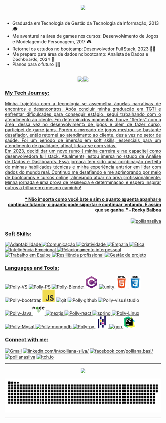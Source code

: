 <img align="right">
<div align="center">
  <a href="https://git.io/typing-svg">
    <img src="https://readme-typing-svg.herokuapp.com?font=Poppins&size=30&color=F7A7E8&center=true&vCenter=true&width=500&lines=Hello+World!👾;I'm+Polliana+😄;Welcome+to+my+Github+🫶;I'm+Data+Analysis+😇">
  </a>
</div><br>

- Graduada em Tecnologia de Gestão da Tecnologia da Informação, 2013 🎓
- Me aventurei na área de games nos cursos: Desenvolvimento de Jogos e Modelagem de Personagem, 2017 🎮
- Retornei os estudos no bootcamp: Desenvolvedor Full Stack, 2023 👩‍💻
- Me preparo para área de dados no bootcamp: Analista de Dados e Dashboards, 2024 🎲
- Planos para o futuro 🏋️‍♀️
  
<br>
<div align = "center">  
<a href="https://github.com/pollianasilva">
<img loading="lazy" height="180em" src="https://github-readme-stats.vercel.app/api/top-langs/?username=pollianasilva&layout=compact&langs_count=7&theme=dracula&title_color=F7A7E8"/>
<img loading="lazy" height="180em" src="https://github-readme-stats.vercel.app/api?username=pollianasilva&show_icons=true&theme=dracula&include_all_commits=true&count_private=true&title_color=F7A7E8"/>
</div>  
<h3 align="left">My Tech Journey:</h3> 
<p align="justify">Minha trajetória com a tecnologia se assemelha àquelas narrativas de encontros e desencontros. Após concluir minha graduação em TGTI e enfrentar dificuldades para conseguir estágio, segui trabalhando com o atendimento ao cliente. Em determinados momentos, houve "flertes" com a área, dessa vez no desenvolvimento de jogos e além de fazer curso, participei de game jams. Porém o mercado de jogos mostrou-se bastante desafiador, então retornei ao atendimento ao cliente, desta vez no setor de saúde. Foi um período de imersão em soft skills, essenciais para um atendimento de qualidade, afinal, lidava-se com vidas.<br>
Em 2023, decidi dar um novo rumo à minha carreira e me capacitei como desenvolvedora full stack. Atualmente, estou imersa no estudo de Análise de Dados e Dashboards. Essa jornada tem sido uma combinação perfeita de minhas habilidades técnicas e minha experiência anterior em lidar com dados do mundo real. Continuo me desafiando e me aprimorando por meio de bootcamps e cursos online, almejando atuar na área profissionalmente.
Minha jornada é uma prova de resiliência e determinação, e espero inspirar outros a trilharem o mesmo caminho!</p>
<h4 align="right">❝ Não importa como você bate e sim o quanto aguenta apanhar e continuar lutando; o quanto pode suportar e continuar tentando. É assim que se ganha. ❞ - Rocky Balboa</h4>
<p align="right"> <img src="https://komarev.com/ghpvc/?username=pollianasilva&label=Profile%20views&color=F7A7E8&style=flat" alt="pollianasilva" /> </p>

<h3 align="left">Soft Skills:</h3> 

![Adaptabilidade](https://img.shields.io/badge/Adaptabilidade-440154?style=for-the-badge&logoColor=white)
![Comunicação](https://img.shields.io/badge/Comunicação-482878?style=for-the-badge&logoColor=white)
![Criatividade](https://img.shields.io/badge/Criatividade-3E4989?style=for-the-badge&logoColor=white)
![Empatia](https://img.shields.io/badge/Empatia-31688E?style=for-the-badge&logoColor=white)
![Ética](https://img.shields.io/badge/Ética-26838F?style=for-the-badge&logoColor=white)
![Inteligência Emocional](https://img.shields.io/badge/Inteligência_Emocional-1F9E89?style=for-the-badge&logoColor=white)
![Relacionamento interpessoal](https://img.shields.io/badge/Relacionamento_interpessoal-7ACCC8?style=for-the-badge&logoColor=white)
![Trabalho em Equipe](https://img.shields.io/badge/Trabalho_em_Equipe-BADEDA?style=for-the-badge&logoColor=white)
![Resiliência profissional](https://img.shields.io/badge/Resiliência_profissional-04e762?style=for-the-badge&logoColor=white)
![Gestão de projeto](https://img.shields.io/badge/Gestão_de_projeto-ffb901?style=for-the-badge&logoColor=white)

<h3 align="left">Languages and Tools:</h3>
<p align="left">
  <img src="https://cdn.jsdelivr.net/gh/devicons/devicon/icons/vscode/vscode-original.svg" alt="Polly-VS" height="40" width="40">
<img src="https://cdn.jsdelivr.net/gh/devicons/devicon/icons/photoshop/photoshop-line.svg" alt="Polly-PS" height="40" width="40">
<img src="https://cdn.jsdelivr.net/gh/devicons/devicon/icons/blender/blender-original.svg" alt="Polly-Blender" height="40" width="40">
<img src="https://raw.githubusercontent.com/devicons/devicon/master/icons/csharp/csharp-original.svg" alt="csharp" width="40" height="40"/>
<img src="https://www.vectorlogo.zone/logos/unity3d/unity3d-icon.svg" alt="unity" width="40" height="40"/>
<img src="https://raw.githubusercontent.com/devicons/devicon/master/icons/html5/html5-original-wordmark.svg" alt="html5" width="40" height="40"/>
 <img src="https://raw.githubusercontent.com/devicons/devicon/master/icons/css3/css3-original-wordmark.svg" alt="css3" width="40" height="40"/>
<img src="https://cdn.jsdelivr.net/gh/devicons/devicon/icons/bootstrap/bootstrap-original.svg" alt="Polly-bootstrap" height="40" width="40">
<img src="https://raw.githubusercontent.com/devicons/devicon/master/icons/javascript/javascript-original.svg" alt="Polly-JS" width="40" height="40"/>
<img src="https://www.vectorlogo.zone/logos/git-scm/git-scm-icon.svg" alt="git" width="40" height="40"/>
<img src="https://skillicons.dev/icons?i=github"alt="Polly-github" height="40" width="40"/>
  <img src="https://cdn.jsdelivr.net/gh/devicons/devicon/icons/visualstudio/visualstudio-plain.svg" alt="Polly-visualstudio" height="40" width="40"><br>
<img src="https://cdn.jsdelivr.net/gh/devicons/devicon/icons/java/java-original.svg" alt="Polly-Java" height="40" width="40">
<img src="https://raw.githubusercontent.com/devicons/devicon/master/icons/nodejs/nodejs-original-wordmark.svg" alt="nodejs" width="40" height="40"/>
<img src="https://cdn.worldvectorlogo.com/logos/nextjs-2.svg" alt="nextjs" width="40" height="40"/>
<img src="https://cdn.jsdelivr.net/gh/devicons/devicon/icons/react/react-original.svg" alt="Polly-react" height="40" width="40">
<img src="https://www.vectorlogo.zone/logos/springio/springio-icon.svg" alt="spring" width="40" height="40"/>
<img src="https://cdn.jsdelivr.net/gh/devicons/devicon/icons/linux/linux-original.svg" alt="Polly-Linux" height="40" width="40">
<img src="https://cdn.jsdelivr.net/gh/devicons/devicon/icons/mysql/mysql-original.svg" alt="Polly-Mysql" height="40" width="40">
<img src="https://cdn.jsdelivr.net/gh/devicons/devicon/icons/mongodb/mongodb-original.svg" alt="Polly-mongodb" height="40" width="40">
<img src="https://cdn.jsdelivr.net/gh/devicons/devicon/icons/python/python-original.svg" alt="Polly-py" height="40" width="40">
<img src="https://raw.githubusercontent.com/devicons/devicon/2ae2a900d2f041da66e950e4d48052658d850630/icons/pandas/pandas-original.svg" alt="pandas" width="40" height="40"/> 
<img src="https://www.vectorlogo.zone/logos/google_cloud/google_cloud-icon.svg" alt="gcp" width="40" height="40"/>
  <img src="https://github.com/devicons/devicon/blob/master/icons/pycharm/pycharm-original.svg" width="40" height="40"/></p>

<h3 align="left">Connect with me:</h3>
<p align="left">
<a href="mailto:polly.cr@gmail.com" target="blank"><img align="center" src="https://www.svgrepo.com/show/303161/gmail-icon-logo.svg" alt="Gmail" height="30" width="30" /></a> 
<a href="https://linkedin.com/in/polliana-silva/" target="blank"><img align="center" src="https://raw.githubusercontent.com/rahuldkjain/github-profile-readme-generator/master/src/images/icons/Social/linked-in-alt.svg" alt="linkedin.com/in/polliana-silva/" height="30" width="40" /></a>
<a href="https://fb.com/facebook.com/polliana.basi/" target="blank"><img align="center" src="https://raw.githubusercontent.com/rahuldkjain/github-profile-readme-generator/master/src/images/icons/Social/facebook.svg" alt="facebook.com/polliana.basi/" height="30" width="40" /></a>
<a href="https://kaggle.com/pollianasilva" target="blank"><img align="center" src="https://raw.githubusercontent.com/rahuldkjain/github-profile-readme-generator/master/src/images/icons/Social/kaggle.svg" alt="pollianasilva" height="30" width="40" /></a>
<a href="https://polliana-silva.itch.io/" target="blank"><img align="center" src="https://www.svgrepo.com/show/331445/itch.svg" alt="Itch.io" height="30" width="30" /></a>
</p>
<hr><div align="center"><a href="https://git.io/typing-svg"><img src="https://readme-typing-svg.herokuapp.com?font=Poppins&size=20&color=F7A7E8&center=true&vCenter=true&width=500&lines=Thanks+for+visiting!+🙈;There's+so+much+more+to+me+you+haven't+seen+❣️"></a></div>
<p align="center"><img alt="github contribution grid snake animation" src="https://raw.githubusercontent.com/pollianasilva/pollianasilva/output/github-contribution-grid-snake.svg"></p><hr>

